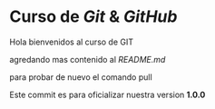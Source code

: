 # Curso de _Git_ & _GitHub_

Hola bienvenidos al curso de GIT

agredando mas contenido al _README.md_ 

para probar de nuevo el comando pull

Este commit es para oficializar nuestra version **1.0.0**

